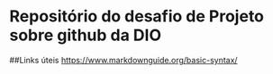 # Repositório do desafio de Projeto sobre github da DIO


##Links úteis
https://www.markdownguide.org/basic-syntax/
